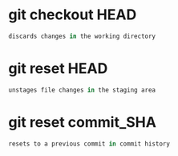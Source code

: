 # git checkout HEAD <filename>  
```script.js
discards changes in the working directory
```

# git reset HEAD <filename>
```script.js
unstages file changes in the staging area
```

# git reset commit_SHA
```script.js
resets to a previous commit in commit history
```
